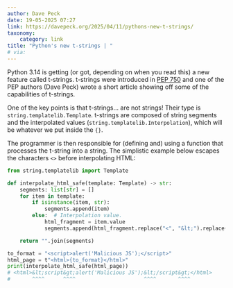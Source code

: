 ```yaml
---
author: Dave Peck
date: 19-05-2025 07:27
link: https://davepeck.org/2025/04/11/pythons-new-t-strings/
taxonomy:
    category: link
title: "Python's new t-strings | "
# via:
---
```


Python 3.14 is getting (or got, depending on when you read this) a new feature called t-strings.
t-strings were introduced in [PEP 750](https://peps.python.org/pep-0750/) and one of the PEP authors (Dave Peck) wrote a short article showing off some of the capabilities of t-strings.

One of the key points is that t-strings... are not strings!
Their type is `string.templatelib.Template`.
t-strings are composed of string segments and the interpolated values (`string.templatelib.Interpolation`), which will be whatever we put inside the `{}`.

The programmer is then responsible for (defining and) using a function that processes the t-string into a string.
The simplistic example below escapes the characters `<>` before interpolating HTML:

```py
from string.templatelib import Template

def interpolate_html_safe(template: Template) -> str:
    segments: list[str] = []
    for item in template:
        if isinstance(item, str):
            segments.append(item)
        else:  # Interpolation value.
            html_fragment = item.value
            segments.append(html_fragment.replace("<", "&lt;").replace(">", "&gt;"))

    return "".join(segments)

to_format = "<script>alert('Malicious JS');</script>"
html_page = t"<html>{to_format}</html>"
print(interpolate_html_safe(html_page))
# <html>&lt;script&gt;alert('Malicious JS');&lt;/script&gt;</html>
#       ^^^^      ^^^^                      ^^^^       ^^^^
```
